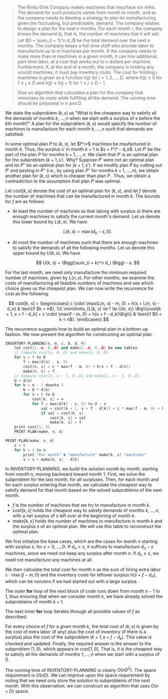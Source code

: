 > The Rinky Dink Company makes machines that resurface ice rinks. The demand for such products varies from month to month, and so the company needs to develop a strategy to plan its manufacturing given the fluctuating, but predictable, demand. The company wishes to design a plan for the next $n$ months. For each month $i$, the company knows the demand $d_i$, that is, the number of machines that it will sell. Let $D = \sum_{i = 1}^n d_i$ be the total demand over the next $n$ months. The company keeps a full-time staff who provide labor to manufacture up to $m$ machines per month. If the company needs to make more than $m$ machines in a given month, it can hire additional, part-time labor, at a cost that works out to $c$ dollars per machine. Furthermore, if, at the end of a month, the company is holding any unsold machines, it must pay inventory costs. The cost for holding $j$ machines is given as a function $h(j)$ for $j = 1, 2, \ldots, D$, where $h(j) \ge 0$ for $1 \le j \le D$ and $h(j) \le h(j + 1)$ for $1 \le j \le D - 1$. 
>
> Give an algorithm that calculates a plan for the company that minimizes its costs while fulfilling all the demand. The running time should be polyomial in $n$ and $D$.

We state the subproblem $(k, s)$ as "What is the cheapest way to satisfy all the demands of months $k, \ldots, n$ when we start with a surplus of s before the $k$th month?" A plan for the subproblem $(k, s)$ would specify the number of machines to manufacture for each month $k, \ldots, n$ such that demands are satisfied.

In some optimal plan $P$ to $(k, s)$, let $f^\*$  machines be maufactured in month $k$. Thus, the surplus $s'$ in month $k + 1$ is $s + f^\* - d_k$. Let $P'$ be the part of the plan $P$ for months $k + 1, \ldots, n$. We claim that $P'$ is an optimal plan for the subproblem $(k + 1, s')$. Why? Suppose $P'$ were not an optimal plan and let $P''$ be an optimal plan for $(k + 1, s')$. If we modify plan $P$ by cutting out $P'$ and pasting in $P''$ (i.e., by using plan $P''$ for months $k + 1, \ldots, n$), we obtain another plan for $(k, s)$ which is cheaper than plan $P$ . Thus, we obtain a contradiction to the assumption that plan $P$ was optimal.

Let $cost[k, s]$ denote the cost of an optimal plan for $(k, s)$, and let $f$ denote the number of machines that can be manufactured in month $k$. The bounds for $f$ are as follows:

- At least the number of machines so that (along with surplus $s$) there are enough machines to satisfy the current month's demand. Let us denote this lower bound by $L(k, s)$. We have
    
    $$
    L(k, s) = \max(d_k - s, 0).
    $$

- At most the number of machines such that there are enough machines to satisfy the demands of all the following months. Let us denote this upper bound by $U(k, s)$. We have
    
    $$
    U(k, s) = \Bigg(\sum_{i = k}^n d_i \Bigg) - s.
    $$

For the last month, we need only manufacture the minimum required number of machines, given by $L(n, s)$. For other months, we examine the costs of manufacturing all feasible numbers of machines and see which choice gives us the cheapest plan. We can now write the recurrence for cost as the following:

$$
cost[k, s] =
\begin{cases}
c \cdot \max(L(n, s) - m, 0) + h(s + L(n, s) - d_n) & \text{if $k = n$}, \\\\
\min\limits_{L(k, s) \le f \le U(k, s)} \Big\\{cost[k + 1, s + f - d_k] + c \cdot \max(f - m, 0) + h(s + f - d_k)\Big\\} & \text{if $0 < k < n$}.
\end{cases}
$$

The recurrence suggests how to build an optimal plan in a bottom-up fashion. We now present the algorithm for constructing an optimal plan.

```cpp
INVERTORY-PLANNING(n, m, c, D, d, h)
    let cost[1..n, 0..D] and make[1..n, 0..D] be new tables
    // Compute cost[n, 0..D] and make[n, 0..D].
    for s = 0 to D
        f = max(d[n] - s, 0)
        cost[n, s] = c * max(f - m, 0) + h(s + f - d[n])
        make[n, s] = f
    // Compute cost[1..n - 1, 0..D] and make[1..n - 1, 0..D].
    U = d[n]
    for k = n - 1 downto 1
        U = U + d[k]
        for s = 0 to D
            cost[k, s] = ∞
            for f = max(d[k] - s, 0) to U - s
                val = cost[k + 1, s + f - d[k]] + c * max(f - m, 0) + h(s + f - d[k])
                if val < cost[k, s]
                    cost[k, s] = val
                    make[k, s] = f
    print cost[1, 0]
    PRINT-PLAN(make, n, d)
```

```cpp
PRINT-PLAN(make, n, d)
    s = 0
    for k = 1 to n
        print "For month" k "manufacture" make[k, s] "machines"
        s = s + make[k, s] - d[k]
```

In $\text{INVENTORY-PLANNING}$, we build the solution month by month, starting from month $n$, moving backward toward month $1$. First, we solve the subproblem for the last month, for all surpluses. Then, for each month and for each surplus entering that month, we calculate the cheapest way to satisfy demand for that month based on the solved subproblems of the next month.

- $f$ is the number of machines that we try to manufacture in month $k$.
- $cost[k, s]$ holds the cheapest way to satisfy demands of months $k, \ldots, n$, with a net surplus of s left over at the beginning of month $k$.
- $make[k, s]$ holds the number of machines to manufacture in month $k$ and the surplus $s$ of an optimal plan. We will use this table to reconstruct the optimal plan.

We first initialize the base cases, which are the cases for month $n$ starting with surplus $s$, for $s = 0, \ldots, D$. If $d_n > s$, it suffices to manufacture $d_n - s$ machines, since we need not keep any surplus after month $n$. If $d_n \le s$, we need not manufacture any machines at all.

We then calculate the total cost for month $n$ as the sum of hiring extra labor $c \cdot \max(f - m, 0)$ and the inventory costs for leftover surplus $h(s + f - d_n)$, which can be nonzero if we had started out with a large surplus.

The outer **for** loop of the next block of code runs down from month $n - 1$ to $1$, thus ensuring that when we consider month $k$, we have already solved the subproblems of month $k + 1$.

The next inner **for** loop iterates through all possible values of $f$ as described.

For every choice of $f$ for a given month $k$, the total cost of $(k, s)$ is given by the cost of extra labor (if any) plus the cost of inventory (if there is a surplus) plus the cost of the subproblem $(k + 1, s + f - d_k)$. This value is checked and updated. Finally, the required answer is the answer to the subproblem $(1, 0)$, which appears in $cost[1, 0]$. That is, it is the cheapest way to satisfy all the demands of months $1, \ldots, n$ when we start with a surplus of $0$.

The running time of $\text{INVENTORY-PLANNING}$ is clearly $O(nD^2)$. The space requirement is $O(nD)$. We can improve upon the space requirement by noting that we need only store the solution to subproblems of the next month. With this observation, we can construct an algorithm that uses $O(n + D)$ space.
